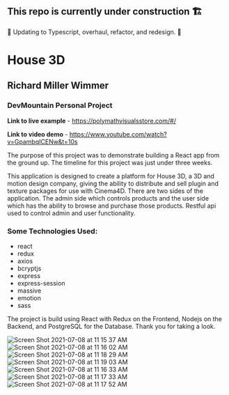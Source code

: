 ## This repo is currently under construction 🏗️

🚧 Updating to Typescript, overhaul, refactor, and redesign. 🚧

# House 3D

## Richard Miller Wimmer

### DevMountain Personal Project

**Link to live example** - https://polymathvisualsstore.com/#/

**Link to video demo** - https://www.youtube.com/watch?v=GpambqICENw&t=10s

The purpose of this project was to demonstrate building a React app from the ground up. The timeline for this project was just under three weeks.

This application is designed to create a platform for House 3D, a 3D and motion design company, giving the ability to distribute and sell plugin and texture packages for use with Cinema4D. There are two sides of the application. The admin side which controls products and the user side which has the ability to browse and purchase those products. Restful api used to control admin and user functionality.

### Some Technologies Used:

- react
- redux
- axios
- bcryptjs
- express
- express-session
- massive
- emotion
- sass

The project is build using React with Redux on the Frontend, Nodejs on the Backend, and PostgreSQL for the Database. Thank you for taking a look.

![Screen Shot 2021-07-08 at 11 15 37 AM](https://user-images.githubusercontent.com/78984588/124948246-83afc380-dfde-11eb-818f-d84db9f7e220.png)
![Screen Shot 2021-07-08 at 11 16 02 AM](https://user-images.githubusercontent.com/78984588/124949330-77783600-dfdf-11eb-85c1-c64034ef45f5.png)
![Screen Shot 2021-07-08 at 11 18 29 AM](https://user-images.githubusercontent.com/78984588/124949334-7810cc80-dfdf-11eb-932c-4981e20475dd.png)
![Screen Shot 2021-07-08 at 11 19 03 AM](https://user-images.githubusercontent.com/78984588/124949338-78a96300-dfdf-11eb-8330-9f9ccc3291b7.png)
![Screen Shot 2021-07-08 at 11 16 33 AM](https://user-images.githubusercontent.com/78984588/124949341-7941f980-dfdf-11eb-93ef-8ab5a31a355b.png)
![Screen Shot 2021-07-08 at 11 17 33 AM](https://user-images.githubusercontent.com/78984588/124949346-7941f980-dfdf-11eb-8e01-99c383d1cb8b.png)
![Screen Shot 2021-07-08 at 11 17 52 AM](https://user-images.githubusercontent.com/78984588/124949348-79da9000-dfdf-11eb-8a43-412acbdb103b.png)
